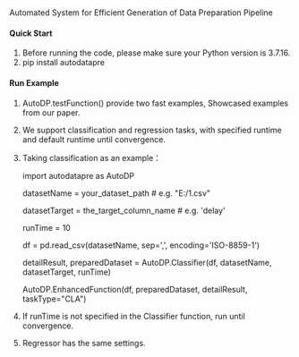 # 

Automated System for Efficient Generation of Data Preparation Pipeline


#### Quick Start

1.  Before running the code, please make sure your Python version is 3.7.16. 
2.  pip install autodatapre

#### Run Example

1. AutoDP.testFunction() provide two fast examples, Showcased examples from our paper.

2. We support classification and regression tasks, with specified runtime and default runtime until convergence.

3. Taking classification as an example：

   import autodatapre as AutoDP

   datasetName = your_dataset_path # e.g. "E:/1.csv"

   datasetTarget = the_target_column_name # e.g. 'delay'

   runTime = 10

   df = pd.read_csv(datasetName, sep=',', encoding='ISO-8859-1')

   detailResult, preparedDataset = AutoDP.Classifier(df, datasetName, datasetTarget, runTime)

   AutoDP.EnhancedFunction(df, preparedDataset, detailResult, taskType="CLA")

4. If runTime is not specified in the Classifier function, run until convergence.

5. Regressor has the same settings.

   

   
